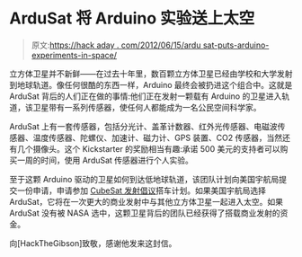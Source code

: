 # ArduSat 将 Arduino 实验送上太空

> 原文:[https://hack aday . com/2012/06/15/ardu sat-puts-arduino-experiments-in-space/](https://hackaday.com/2012/06/15/ardusat-puts-arduino-experiments-in-space/)

立方体卫星并不新鲜——在过去十年里，数百颗立方体卫星已经由学校和大学发射到地球轨道。像任何很酷的东西一样，Arduino 最终会被扔进这个组合中。这就是 ArduSat 背后的人们正在做的事情:他们正在发射一颗载有 Arduino 的卫星进入轨道，该卫星带有一系列传感器，使任何人都能成为一名公民空间科学家。

ArduSat 上有一套传感器，包括分光计、盖革计数器、红外光传感器、电磁波传感器、温度传感器、陀螺仪、加速计、磁力计、GPS 装置、CO2 传感器，当然还有几个摄像头。这个 Kickstarter 的奖励相当有趣:承诺 500 美元的支持者可以购买一周的时间，使用 ArduSat 传感器进行个人实验。

至于这颗 Arduino 驱动的卫星如何到达低地球轨道，该团队计划向美国宇航局提交一份申请，申请参加 [CubeSat 发射倡议](http://www.nasa.gov/directorates/heo/home/CubeSats_initiative.html)搭车计划。如果美国宇航局选择 ArduSat，它将在一次更大的商业发射中与其他立方体卫星一起进入太空。如果 ArduSat 没有被 NASA 选中，这颗卫星背后的团队已经获得了搭载商业发射的资金。

向[HackTheGibson]致敬，感谢他发来这封信。